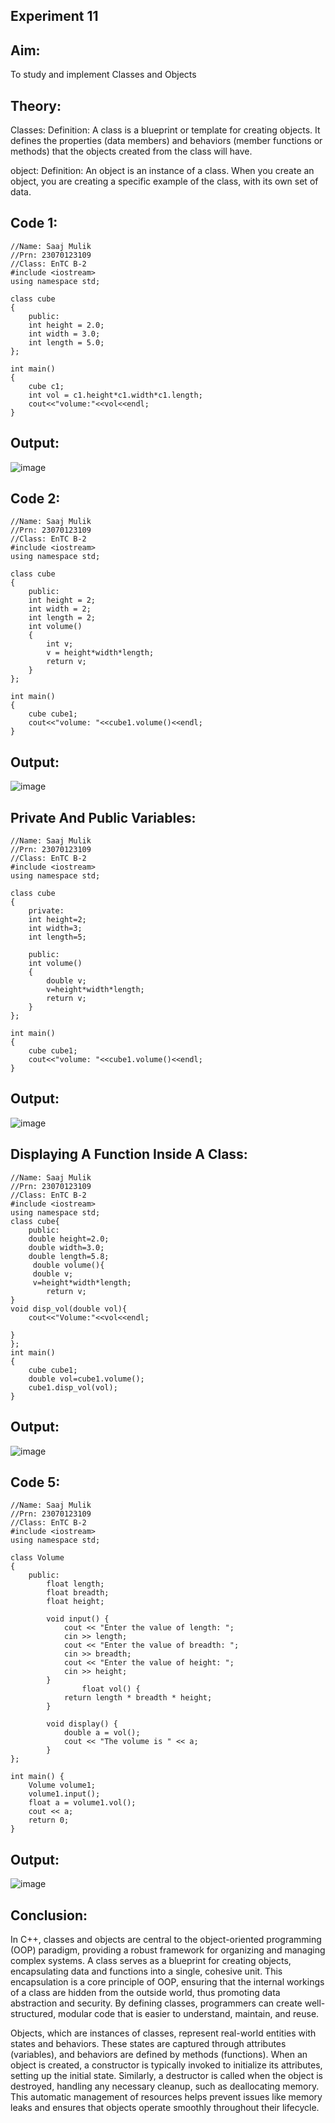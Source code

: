 ## Experiment 11

## Aim:
To study and implement Classes and Objects

## Theory: 
Classes:
Definition: A class is a blueprint or template for creating objects. It defines the properties (data members) and behaviors (member functions or methods) that the objects created from the class will have.

object:
Definition: An object is an instance of a class. When you create an object, you are creating a specific example of the class, with its own set of data.

## Code 1:
~~~
//Name: Saaj Mulik
//Prn: 23070123109
//Class: EnTC B-2
#include <iostream>
using namespace std;

class cube
{
    public:
    int height = 2.0;
    int width = 3.0;
    int length = 5.0;
};

int main()
{
    cube c1;
    int vol = c1.height*c1.width*c1.length;
    cout<<"volume:"<<vol<<endl;
}
~~~

## Output:

![image](https://github.com/user-attachments/assets/448ae36b-14ed-4b19-84ba-f691bdec142d)

## Code 2:
~~~
//Name: Saaj Mulik
//Prn: 23070123109
//Class: EnTC B-2
#include <iostream>
using namespace std;

class cube
{
    public:
    int height = 2;
    int width = 2;
    int length = 2;
    int volume()
    {
        int v; 
        v = height*width*length;
        return v;
    }
};

int main()
{
    cube cube1;
    cout<<"volume: "<<cube1.volume()<<endl;
}
~~~

## Output:

![image](https://github.com/user-attachments/assets/5d82fd12-3cee-44c7-9162-31e5018c9aea)

## Private And Public Variables:
~~~
//Name: Saaj Mulik
//Prn: 23070123109
//Class: EnTC B-2
#include <iostream>
using namespace std;

class cube
{
    private:
    int height=2;
    int width=3;
    int length=5;

    public:
    int volume()
    {
        double v;
        v=height*width*length;
        return v;
    }
};

int main()
{
    cube cube1;
    cout<<"volume: "<<cube1.volume()<<endl;
}
~~~

## Output:

![image](https://github.com/user-attachments/assets/b87e9ae3-b535-481c-883a-7f14fe5b9e63)

## Displaying A Function Inside A Class:
~~~
//Name: Saaj Mulik
//Prn: 23070123109
//Class: EnTC B-2
#include <iostream>
using namespace std;
class cube{
    public:
    double height=2.0;
    double width=3.0;
    double length=5.8;
     double volume(){
     double v;
     v=height*width*length;
        return v;
}
void disp_vol(double vol){
    cout<<"Volume:"<<vol<<endl;

}
};
int main()
{
    cube cube1;
    double vol=cube1.volume();
    cube1.disp_vol(vol);
}
~~~

## Output:

![image](https://github.com/user-attachments/assets/5e14095e-edb9-4d09-b8e9-ad4302881b6a)

## Code 5:
~~~
//Name: Saaj Mulik
//Prn: 23070123109
//Class: EnTC B-2
#include <iostream>
using namespace std;

class Volume 
{
    public:
        float length;
        float breadth;
        float height;
        
        void input() {
            cout << "Enter the value of length: ";
            cin >> length;
            cout << "Enter the value of breadth: ";
            cin >> breadth;
            cout << "Enter the value of height: ";
            cin >> height;
        }
                float vol() {
            return length * breadth * height;
        }
        
        void display() {
            double a = vol();
            cout << "The volume is " << a;
        }
};

int main() {
    Volume volume1;
    volume1.input();
    float a = volume1.vol();
    cout << a;
    return 0;
}
~~~

## Output:

![image](https://github.com/user-attachments/assets/b8a7a516-8630-4741-be9d-bad2a555427d)

## Conclusion:

In C++, classes and objects are central to the object-oriented programming (OOP) paradigm, providing a robust framework for organizing and managing complex systems. A class serves as a blueprint for creating objects, encapsulating data and functions into a single, cohesive unit. This encapsulation is a core principle of OOP, ensuring that the internal workings of a class are hidden from the outside world, thus promoting data abstraction and security. By defining classes, programmers can create well-structured, modular code that is easier to understand, maintain, and reuse.

Objects, which are instances of classes, represent real-world entities with states and behaviors. These states are captured through attributes (variables), and behaviors are defined by methods (functions). When an object is created, a constructor is typically invoked to initialize its attributes, setting up the initial state. Similarly, a destructor is called when the object is destroyed, handling any necessary cleanup, such as deallocating memory. This automatic management of resources helps prevent issues like memory leaks and ensures that objects operate smoothly throughout their lifecycle.


